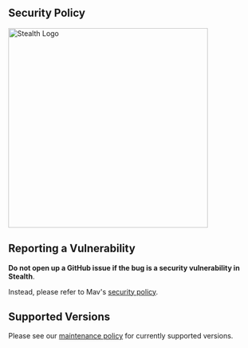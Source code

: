 ## Security Policy

<a href='https://hiremav.com/security'><img src='logo.svg' width='400' alt='Stealth Logo' aria-label='Stealth security' /></a>

## Reporting a Vulnerability

**Do not open up a GitHub issue if the bug is a security vulnerability in Stealth**.

Instead, please refer to Mav's [security policy](https://hiremav.com/security).

## Supported Versions

Please see our [maintenance policy](https://github.com/hellostealth/stealth/blob/master/MAINTENANCE.md) for currently supported versions.
